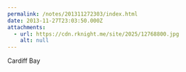 ```yaml
---
permalink: /notes/201311272303/index.html
date: 2013-11-27T23:03:50.000Z
attachments:
  - url: https://cdn.rknight.me/site/2025/12768800.jpg
    alt: null
---
```


Cardiff Bay
